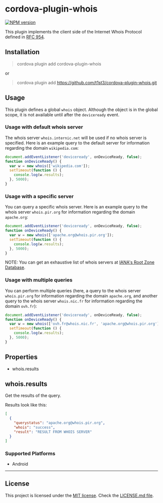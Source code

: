 
# cordova-plugin-whois

[![NPM version](https://img.shields.io/npm/v/cordova-plugin-whois.svg)](https://www.npmjs.org/package/cordova-plugin-whois)

This plugin implements the client side of the Internet Whois Protocol defined in [RFC 954](https://www.rfc-editor.org/rfc/rfc954.txt).

## Installation

> cordova plugin add cordova-plugin-whois

or

> cordova plugin add https://github.com/t1st3/cordova-plugin-whois.git

## Usage

This plugin defines a global `whois` object.
Although the object is in the global scope, it is not available until after the `deviceready` event.

### Usage with default whois server

The whois server `whois.internic.net` will be used if no whois server is specified. Here is an example query to the default server for information regarding the domain `wikipedia.com`:

```js
document.addEventListener('deviceready', onDeviceReady, false);
function onDeviceReady() {
  var w = new whois(['wikipedia.com']);
  setTimeout(function () {
    console.log(w.results);
  }, 5000);
}
```

### Usage with a specific server

You can query a specific whois server. Here is an example query to the whois server `whois.pir.org` for information regarding the domain `apache.org`:

```js
document.addEventListener('deviceready', onDeviceReady, false);
function onDeviceReady() {
  var w = new whois(['apache.org@whois.pir.org']);
  setTimeout(function () {
    console.log(w.results);
  }, 5000);
}
```

NOTE: You can get an exhaustive list of whois servers at [IANA's Root Zone Database](http://www.iana.org/domains/root/db).

### Usage with multiple queries

You can perform multiple queries (here, a query to the whois server `whois.pir.org` for information regarding the domain `apache.org`, and another query to the whois server `whois.nic.fr` for information regarding the domain `ovh.fr`):

```js
document.addEventListener('deviceready', onDeviceReady, false);
function onDeviceReady() {
  var w = new whois(['ovh.fr@whois.nic.fr', 'apache.org@whois.pir.org']);
  setTimeout(function () {
    console.log(w.results);
  }, 5000);
}
```

## Properties

- whois.results

## whois.results

Get the results of the query.

Results look like this:

```json
[
  {
    "querystatus": "apache.org@whois.pir.org",
    "whois": "success",
    "result": "RESULT FROM WHOIS SERVER"
  }
]
```

### Supported Platforms

- Android


*****

## License

This project is licensed under the [MIT license](https://opensource.org/licenses/MIT). Check the [LICENSE.md file](https://github.com/t1st3/cordova-plugin-whois/blob/master/LICENSE.md).
